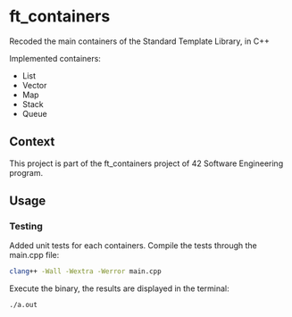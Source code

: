 # ft_containers

Recoded the main containers of the Standard Template Library, in C++

Implemented containers:
- List
- Vector
- Map
- Stack
- Queue

## Context

This project is part of the ft_containers project of 42 Software Engineering program.

## Usage

### Testing

Added unit tests for each containers.
Compile the tests through the main.cpp file:

```bash
clang++ -Wall -Wextra -Werror main.cpp
```

Execute the binary, the results are displayed in the terminal:

```bash
./a.out
```
